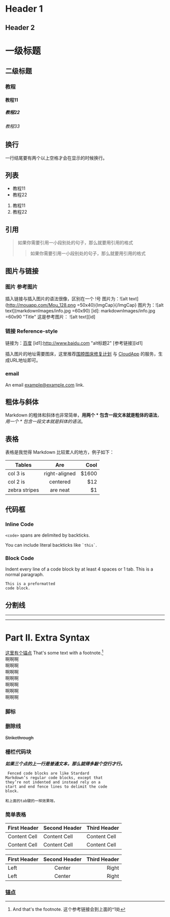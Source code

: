 Header 1
========

Header 2
--------
# 一级标题
## 二级标题
### 教程
#### 教程11
##### 教程22
###### 教程33
## 换行
一行结尾要有两个以上空格才会在显示的时候换行。  

## 列表

* 教程11
* 教程22

1. 教程11
2. 教程22

## 引用
> 如果你需要引用一小段别处的句子，那么就要用引用的格式
> > 如果你需要引用一小段别处的句子，那么就要用引用的格式

## 图片与链接
### 图片 参考图片
插入链接与插入图片的语法很像，区别在一个 !号
图片为：![alt text](http://mouapp.com/Mou_128.png =50x40){ImgCap}{/ImgCap}
图片为：![alt text](markdownImages/info.jpg =60x90)
[id]: markdownImages/info.jpg =60x90 "Title"
这是参考图片：
![alt text][id]

### 链接 Reference-style
链接为：[百度](http://www.baidu.com "alt标题1")
[id1]:http://www.baidu.com "alt标题2"
[参考链接][id1]

插入图片的地址需要图床，这里推荐[围脖图床修复计划](http://weibotuchuang.sinaapp.com/) 与 [CloudApp](http://www.getcloudapp.com/) 的服务，生成URL地址即可。
### email
An email <example@example.com> link.

## 粗体与斜体
Markdown 的粗体和斜体也非常简单，**用两个 * 包含一段文本就是粗体的语法**，*用一个 * 包含一段文本就是斜体的语法*。
## 表格
表格是我觉得 Markdown 比较累人的地方，例子如下：

| Tables        | Are           | Cool      |
| ------------- |:-------------:| --------: |
| col 3 is      | right-aligned | $1600     |
| col 2 is      | centered      |   $12     |
| zebra stripes | are neat      |    $1     |

## 代码框
### Inline Code
`<code>` spans are delimited
by backticks.

You can include literal backticks
like `` `this` ``.
### Block Code
Indent every line of a code block by at least 4 spaces or 1 tab.
This is a normal paragraph.

    This is a preformatted
    code block.
    
    
## 分割线
***
---

Part Ⅱ. Extra Syntax
========
[这里有个锚点](#anchor1)
That's some text with a footnote.[^1]  
啊啊啊   
啊啊啊  
啊啊啊  
啊啊啊  
啊啊啊  
啊啊啊   
啊啊啊  
### 脚标  
[^1]: And that's the footnote.  这个参考链接会到上面的^1处

### 删除线
~~Strikethrough~~
### 栅栏代码块
***如果三个点的上一行是普通文本，那么就得多敲个空行才行。***

```
 Fenced code blocks are like Stardard
Markdown’s regular code blocks, except that
they’re not indented and instead rely on a
start and end fence lines to delimit the code
block.
```
	和上面的tab键的一样效果呀。
	
### 简单表格
First Header | Second Header | Third Header
------------ | ------------- | ------------
Content Cell | Content Cell  | Content Cell
Content Cell | Content Cell  | Content Cell


First Header | Second Header | Third Header
:----------- | :-----------: | -----------:
Left         | Center        | Right
Left         | Center        | Right

### [锚点](id:anchor1)


